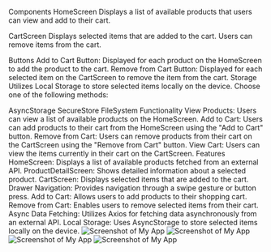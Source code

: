 Components
HomeScreen
Displays a list of available products that users can view and add to their cart.

CartScreen
Displays selected items that are added to the cart. Users can remove items from the cart.

Buttons
Add to Cart Button: Displayed for each product on the HomeScreen to add the product to the cart.
Remove from Cart Button: Displayed for each selected item on the CartScreen to remove the item from the cart.
Storage
Utilizes Local Storage to store selected items locally on the device. Choose one of the following methods:

AsyncStorage
SecureStore
FileSystem
Functionality
View Products: Users can view a list of available products on the HomeScreen.
Add to Cart: Users can add products to their cart from the HomeScreen using the "Add to Cart" button.
Remove from Cart: Users can remove products from their cart on the CartScreen using the "Remove from Cart" button.
View Cart: Users can view the items currently in their cart on the CartScreen.
Features
HomeScreen: Displays a list of available products fetched from an external API.
ProductDetailScreen: Shows detailed information about a selected product.
CartScreen: Displays selected items that are added to the cart.
Drawer Navigation: Provides navigation through a swipe gesture or button press.
Add to Cart: Allows users to add products to their shopping cart.
Remove from Cart: Enables users to remove selected items from their cart.
Async Data Fetching: Utilizes Axios for fetching data asynchronously from an external API.
Local Storage: Uses AsyncStorage to store selected items locally on the device.
![Screenshot of My App](../assets/SCREEN1.jpg)
![Screenshot of My App](../assets/SCREEN2.jpg)
![Screenshot of My App](../assets/SCREEN3.jpg)
![Screenshot of My App](../assets/SCREEN4.jpg)

